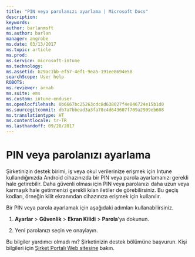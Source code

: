 ```yaml
---
title: "PIN veya parolanızı ayarlama | Microsoft Docs"
description: 
keywords: 
author: barlanmsft
ms.author: barlan
manager: angrobe
ms.date: 03/13/2017
ms.topic: article
ms.prod: 
ms.service: microsoft-intune
ms.technology: 
ms.assetid: b29ac1bb-ef57-4ef1-9ea5-191ee8694e58
searchScope: User help
ROBOTS: 
ms.reviewer: arnab
ms.suite: ems
ms.custom: intune-enduser
ms.openlocfilehash: 0b6667bc25263cdc8d638027f4e846724e15b1d0
ms.sourcegitcommit: db7a7bbead3a3fa78c4d643607f709a2909eb608
ms.translationtype: HT
ms.contentlocale: tr-TR
ms.lasthandoff: 09/28/2017
---
```

# <a name="set-your-pin-or-password"></a>PIN veya parolanızı ayarlama

Şirketinizin destek birimi, iş veya okul verilerinize erişmek için Intune kullandığınızda Android cihazınızda bir PIN veya parola ayarlamanızı gerekli hale getirebilir. Daha güvenli olması için PIN veya parolanızı daha uzun veya karmaşık hale getirmenizi gerekli kılan iletiler de görebilirsiniz. Bu geçiş kodları, örneğin kilit ekranından cihazınıza erişmek için kullanılır.

Bir PIN veya parola ayarlamak için aşağıdaki adımları kullanabilirsiniz.

1.  **Ayarlar** &gt; **Güvenlik** &gt; **Ekran Kilidi** &gt; **Parola**’ya dokunun.

2.  Yeni parolanızı seçin ve onaylayın.


Bu bilgiler yardımcı olmadı mı? Şirketinizin destek bölümüne başvurun. Kişi bilgileri için [Şirket Portalı Web sitesine](https://portal.manage.microsoft.com) bakın.
